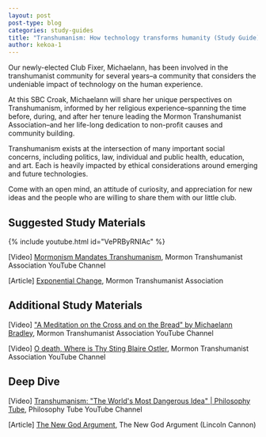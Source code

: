 ```yaml
---
layout: post
post-type: blog
categories: study-guides
title: "Transhumanism: How technology transforms humanity (Study Guide)"
author: kekoa-1
---
```


Our newly-elected Club Fixer, Michaelann, has been involved in the transhumanist community for several years–a community that considers the undeniable impact of technology on the human experience. 

At this SBC Croak, Michaelann will share her unique perspectives on Transhumanism, informed by her religious experience–spanning the time before, during, and after her tenure leading the Mormon Transhumanist Association–and her life-long dedication to non-profit causes and community building.

Transhumanism exists at the intersection of many important social concerns, including politics, law, individual and public health, education, and art. Each is heavily impacted by ethical considerations around emerging and future technologies.

Come with an open mind, an attitude of curiosity, and appreciation for new ideas and the people who are willing to share them with our little club.

## Suggested Study Materials

{% include youtube.html id="VePRByRNIAc" %}

[Video] [Mormonism Mandates Transhumanism](https://www.youtube.com/watch?v=VePRByRNIAc), Mormon Transhumanist Association YouTube Channel

[Article] [Exponential Change](https://www.transfigurism.org/library/primers/4-exponential-change), Mormon Transhumanist Association


## Additional Study Materials

[Video] ["A Meditation on the Cross and on the Bread" by Michaelann Bradley](https://www.youtube.com/watch?v=FHIxDdGVRN8), Mormon Transhumanist Association YouTube Channel

[Video] [O death, Where is Thy Sting Blaire Ostler](https://www.youtube.com/watch?v=zDyHvp45Yuw), Mormon Transhumanist Association YouTube Channel


## Deep Dive

[Video] [Transhumanism: "The World's Most Dangerous Idea" | Philosophy Tube](https://www.youtube.com/watch?v=DqPd6MShV1o), Philosophy Tube YouTube Channel

[Article] [The New God Argument](https://new-god-argument.com/), The New God Argument (Lincoln Cannon)

